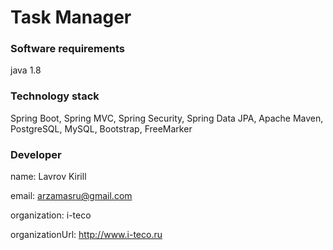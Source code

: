 # Task Manager

### Software requirements ###
java 1.8

### Technology stack ###
Spring Boot, Spring MVC, Spring Security, Spring Data JPA, Apache Maven, PostgreSQL, MySQL, Bootstrap, FreeMarker

### Developer ###
name: Lavrov Kirill

email: arzamasru@gmail.com

organization: i-teco

organizationUrl: http://www.i-teco.ru


